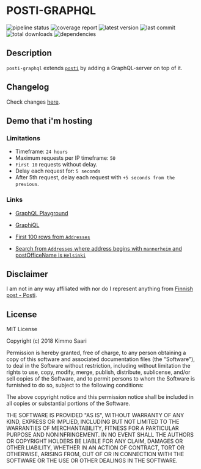 # POSTI-GRAPHQL

![pipeline status](https://posti-graphql.devaus.eu/pipeline.svg)
![coverage report](https://posti-graphql.devaus.eu/coverage.svg)
![latest version](https://img.shields.io/github/package-json/v/kirbo/posti-graphql.svg)
![last commit](https://img.shields.io/github/last-commit/kirbo/posti-graphql.svg)
![total downloads](https://img.shields.io/npm/dt/posti-graphql.svg)
![dependencies](https://img.shields.io/librariesio/github/kirbo/posti-graphql.svg)

## Description

`posti-graphql` extends [`posti`](https://www.npmjs.com/package/posti) by adding a GraphQL-server on top of it.

## Changelog

Check changes [here](./CHANGELOG.md).


## Demo that i'm hosting

### Limitations

  - Timeframe: `24 hours`
  - Maximum requests per IP timeframe: `50`
  - `First 10` requests without delay.
  - Delay each request for: `5 seconds`
  - After 5th request, delay each request with `+5 seconds from the previous`.

### Links
  - [GraphQL Playground](https://posti-graphql.demo.devaus.eu/playground)
  - [GraphiQL](https://posti-graphql.demo.devaus.eu/graphiql)

  - [First 100 rows from `Addresses`](https://posti-graphql.demo.devaus.eu/graphiql?query=%7B%0A%09Addresses%20%7B%0A%20%20%20%20address%0A%20%20%20%20postOfficeName%0A%20%20%20%20postalCode%0A%20%20%7D%0A%7D)
  - [Search from `Addresses` where address begins with `mannerheim` and postOfficeName is `Helsinki`](https://posti-graphql.demo.devaus.eu/graphiql?query=%7B%0A%20%20Addresses\(where%3A%20%7B%0A%20%20%20%20address%3A%20%22mannerheim%25%22%0A%20%20%20%20postOfficeName%3A%20%22Helsinki%22%0A%20%20%7D\)%20%7B%0A%20%20%20%20address%0A%20%20%20%20municipalityName%0A%20%20%20%20postalCode%20%20%20%20oddEven%0A%20%20%20%20smallestBuildingNumber1%0A%20%20%20%20highestBuildingNumber1%0A%20%20%7D%0A%7D)

## Disclaimer

I am not in any way affiliated with nor do I represent anything from [Finnish post - Posti](https://www.posti.fi/).


## License

MIT License

Copyright (c) 2018 Kimmo Saari

Permission is hereby granted, free of charge, to any person obtaining a copy
of this software and associated documentation files (the "Software"), to deal
in the Software without restriction, including without limitation the rights
to use, copy, modify, merge, publish, distribute, sublicense, and/or sell
copies of the Software, and to permit persons to whom the Software is
furnished to do so, subject to the following conditions:

The above copyright notice and this permission notice shall be included in all
copies or substantial portions of the Software.

THE SOFTWARE IS PROVIDED "AS IS", WITHOUT WARRANTY OF ANY KIND, EXPRESS OR
IMPLIED, INCLUDING BUT NOT LIMITED TO THE WARRANTIES OF MERCHANTABILITY,
FITNESS FOR A PARTICULAR PURPOSE AND NONINFRINGEMENT. IN NO EVENT SHALL THE
AUTHORS OR COPYRIGHT HOLDERS BE LIABLE FOR ANY CLAIM, DAMAGES OR OTHER
LIABILITY, WHETHER IN AN ACTION OF CONTRACT, TORT OR OTHERWISE, ARISING FROM,
OUT OF OR IN CONNECTION WITH THE SOFTWARE OR THE USE OR OTHER DEALINGS IN THE
SOFTWARE.
